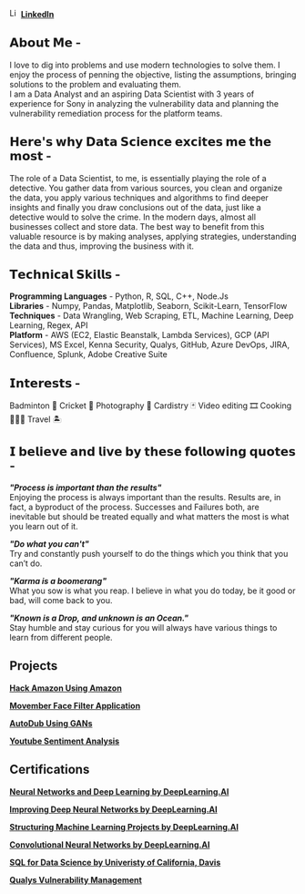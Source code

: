 <img src="/images/linkedin.ico" alt="LinkedIn" width="16" height="16"/> [**LinkedIn**](https://www.linkedin.com/in/narenmohan1997/)

<!-- Add medium blog here -->
## 𝗔𝗯𝗼𝘂𝘁 𝗠𝗲 - 
I love to dig into problems and use modern technologies to solve them. I enjoy the process of penning the objective, listing the assumptions, bringing solutions to the problem and evaluating them. <br>
I am a Data Analyst and an aspiring Data Scientist with 3 years of experience for Sony in analyzing the vulnerability data and planning the vulnerability remediation process for the platform teams. 

## 𝗛𝗲𝗿𝗲'𝘀 𝘄𝗵𝘆 𝗗𝗮𝘁𝗮 𝗦𝗰𝗶𝗲𝗻𝗰𝗲 𝗲𝘅𝗰𝗶𝘁𝗲𝘀 𝗺𝗲 𝘁𝗵𝗲 𝗺𝗼𝘀𝘁 -
The role of a Data Scientist, to me, is essentially playing the role of a detective. You gather data from various sources, you clean and organize the data, you apply various techniques and algorithms to find deeper insights and finally you draw conclusions out of the data, just like a detective would to solve the crime. 
In the modern days, almost all businesses collect and store data. The best way to benefit from this valuable resource is by making analyses, applying strategies, understanding the data and thus, improving the business with it.

## 𝗧𝗲𝗰𝗵𝗻𝗶𝗰𝗮𝗹 𝗦𝗸𝗶𝗹𝗹𝘀 - 
**Programming Languages** - Python, R, SQL, C++, Node.Js <br>
**Libraries** - Numpy, Pandas, Matplotlib, Seaborn, Scikit-Learn, TensorFlow <br>
**Techniques** - Data Wrangling, Web Scraping, ETL, Machine Learning, Deep Learning, Regex, API <br>
**Platform** - AWS (EC2, Elastic Beanstalk, Lambda Services), GCP (API Services), MS Excel, Kenna Security, Qualys, GitHub, Azure DevOps, JIRA, Confluence, Splunk, Adobe Creative Suite 

## 𝗜𝗻𝘁𝗲𝗿𝗲𝘀𝘁𝘀 - 
Badminton 🏸
Cricket 🏏
Photography 📸
Cardistry 🃏
Video editing 🎞
Cooking 👨🏽‍🍳
Travel 🏝

## 𝗜 𝗯𝗲𝗹𝗶𝗲𝘃𝗲 𝗮𝗻𝗱 𝗹𝗶𝘃𝗲 𝗯𝘆 𝘁𝗵𝗲𝘀𝗲 𝗳𝗼𝗹𝗹𝗼𝘄𝗶𝗻𝗴 𝗾𝘂𝗼𝘁𝗲𝘀 -

***"Process is important than the results"*** <br>
Enjoying the process is always important than the results. Results are, in fact, a byproduct of the process. Successes and Failures both, are inevitable but should be treated equally and what matters the most is what you learn out of it. 

***"Do what you can't"*** <br>
Try and constantly push yourself to do the things which you think that you can’t do. 

***"Karma is a boomerang"*** <br>
What you sow is what you reap. I believe in what you do today, be it good or bad, will come back to you. 

***"Known is a Drop, and unknown is an Ocean."*** <br>
Stay humble and stay curious for you will always have various things to learn from different people.

## Projects

**[Hack Amazon Using Amazon](https://github.com/naren-mohan/HackAmazonUsingAmazon)**

**[Movember Face Filter Application](https://github.com/naren-mohan/MovemberFilterApp)**

**[AutoDub Using GANs](https://github.com/naren-mohan/AutoDub-Using-GANs)**

**[Youtube Sentiment Analysis](https://github.com/naren-mohan/Youtube-Sentiment-Analysis)**

## Certifications

**[Neural Networks and Deep Learning by DeepLearning.AI](/cert/Neural%20Networks.png)**

**[Improving Deep Neural Networks by DeepLearning.AI](cert/Improving%20Deep%20Neural%20Networks.png)**

**[Structuring Machine Learning Projects by DeepLearning.AI](/cert/Structuring%20Machine%20Learning%20Projects.png)**

**[Convolutional Neural Networks by DeepLearning.AI](/cert/Convolutional%20Neural%20Networks.png)**

**[SQL for Data Science by Univeristy of California, Davis](/cert/SQL%20for%20Data%20Science.png)**

**[Qualys Vulnerability Management](/cert/Qualys.jpeg)**
